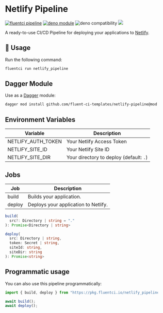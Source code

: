 # Netlify Pipeline

[![fluentci pipeline](https://img.shields.io/badge/dynamic/json?label=pkg.fluentci.io&labelColor=%23000&color=%23460cf1&url=https%3A%2F%2Fapi.fluentci.io%2Fv1%2Fpipeline%2Fnetlify_pipeline&query=%24.version)](https://pkg.fluentci.io/netlify_pipeline)
[![deno module](https://shield.deno.dev/x/netlify_pipeline)](https://deno.land/x/netlify_pipeline)
![deno compatibility](https://shield.deno.dev/deno/^1.37)
[![](https://img.shields.io/codecov/c/gh/fluent-ci-templates/netlify-pipeline)](https://codecov.io/gh/fluent-ci-templates/netlify-pipeline)

A ready-to-use CI/CD Pipeline for deploying your applications to [Netlify](https://www.netlify.com).


## 🚀 Usage

Run the following command:

```bash
fluentci run netlify_pipeline
```

## Dagger Module

Use as a [Dagger](https://dagger.io) module:

```bash
dagger mod install github.com/fluent-ci-templates/netlify-pipeline@mod
```

## Environment Variables

| Variable           | Description                             |
|--------------------|-----------------------------------------|
| NETLIFY_AUTH_TOKEN | Your Netlify Access Token               |
| NETLIFY_SITE_ID    | Your Netlify Site ID                    |
| NETLIFY_SITE_DIR   | Your directory to deploy (default: `.`) |

## Jobs

| Job     | Description                          |
|---------|--------------------------------------|
| build   | Builds your application.             |
| deploy  | Deploys your application to Netlify. |

```typescript
build(
  src?: Directory | string = "."
): Promise<Directory | string>

deploy(
  src: Directory | string,
  token: Secret | string,
  siteId: string,
  siteDir: string
): Promise<string>
```

## Programmatic usage

You can also use this pipeline programmatically:

```typescript
import { build, deploy } from "https://pkg.fluentci.io/netlify_pipeline@v0.7.0/mod.ts";

await build();
await deploy();

```
